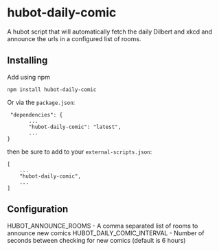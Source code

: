 hubot-daily-comic
=================
A hubot script that will automatically fetch the daily Dilbert and xkcd and announce the urls in a configured list of
rooms.

Installing
----------
Add using npm

    npm install hubot-daily-comic

Or via the `package.json`:

     "dependencies": {
           ... 
           "hubot-daily-comic": "latest",
           ...
    }

then be sure to add to your `external-scripts.json`:

    [
        ...
        "hubot-daily-comic",
        ...
    ]

Configuration
-------------

HUBOT_ANNOUNCE_ROOMS - A comma separated list of rooms to announce new comics
HUBOT_DAILY_COMIC_INTERVAL - Number of seconds between checking for new comics (default is 6 hours)
